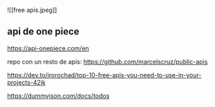 ![[free apis.jpeg]]

## api de one piece

https://api-onepiece.com/en

repo con un resto de apis:
https://github.com/marcelscruz/public-apis

https://dev.to/irorochad/top-10-free-apis-you-need-to-use-in-your-projects-42jk

https://dummyjson.com/docs/todos
